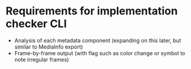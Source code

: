 # Requirements for implementation checker CLI

- Analysis of each metadata component (expanding on this later, but similar to MediaInfo export)
- Frame-by-frame output (with flag such as color change or symbol to note irregular frames)
